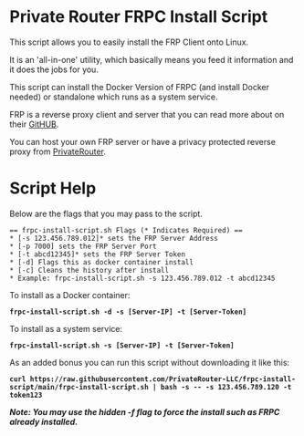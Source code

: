 # Private Router FRPC Install Script

This script allows you to easily install the FRP Client onto Linux.

It is an 'all-in-one' utility, which basically means you feed it information and it does the jobs for you.

This script can install the Docker Version of FRPC (and install Docker needed) or standalone which runs as a system service.

FRP is a reverse proxy client and server that you can read more about on their [GitHUB](https://github.com/fatedier/frp).

You can host your own FRP server or have a privacy protected reverse proxy from [PrivateRouter](https://privaterouter.com/reverse-proxy/).
# Script Help

Below are the flags that you may pass to the script.

```
== frpc-install-script.sh Flags (* Indicates Required) ==
* [-s 123.456.789.012]* sets the FRP Server Address
* [-p 7000] sets the FRP Server Port
* [-t abcd12345]* sets the FRP Server Token
* [-d] Flags this as docker container install
* [-c] Cleans the history after install
* Example: frpc-install-script.sh -s 123.456.789.012 -t abcd12345
```


To install as a Docker container:

**`frpc-install-script.sh -d -s [Server-IP] -t [Server-Token]`**


To install as a system service:

**`frpc-install-script.sh -s [Server-IP] -t [Server-Token]`**


As an added bonus you can run this script without downloading it like this:

**`curl https://raw.githubusercontent.com/PrivateRouter-LLC/frpc-install-script/main/frpc-install-script.sh | bash -s -- -s 123.456.789.120 -t token123`**


***Note: You may use the hidden -f flag to force the install such as FRPC already installed.***